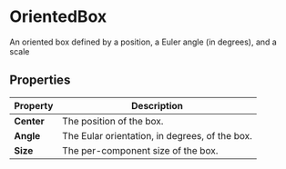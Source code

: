 # OrientedBox

An oriented box defined by a position, a Euler angle (in degrees), and a scale

## Properties

| **Property** | **Description**                                |
| ------------ | ---------------------------------------------- |
| **Center**   | The position of the box.                       |
| **Angle**    | The Eular orientation, in degrees, of the box. |
| **Size**     | The per-component size of the box.             |
